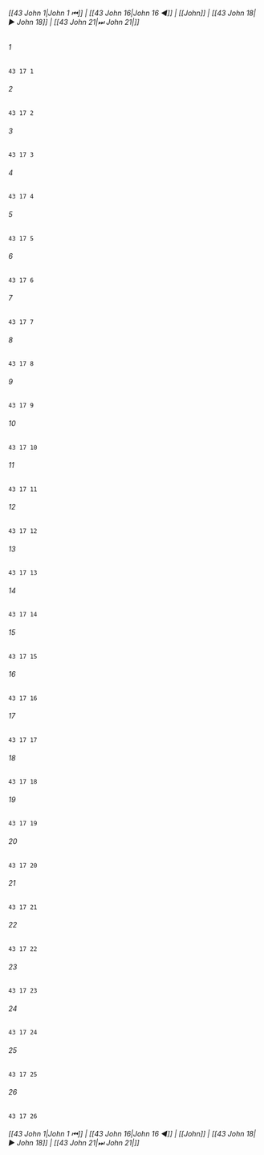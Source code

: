 
###### [[43 John 1|John 1 ⏮]] | [[43 John 16|John 16 ◀]] | [[John]] | [[43 John 18|▶ John 18]] | [[43 John 21|⏭ John 21|]]

###### 1
``` verse
43 17 1 
```
###### 2
``` verse
43 17 2 
```
###### 3
``` verse
43 17 3 
```
###### 4
``` verse
43 17 4 
```
###### 5
``` verse
43 17 5 
```
###### 6
``` verse
43 17 6 
```
###### 7
``` verse
43 17 7 
```
###### 8
``` verse
43 17 8 
```
###### 9
``` verse
43 17 9 
```
###### 10
``` verse
43 17 10 
```
###### 11
``` verse
43 17 11 
```
###### 12
``` verse
43 17 12 
```
###### 13
``` verse
43 17 13 
```
###### 14
``` verse
43 17 14 
```
###### 15
``` verse
43 17 15 
```
###### 16
``` verse
43 17 16 
```
###### 17
``` verse
43 17 17 
```
###### 18
``` verse
43 17 18 
```
###### 19
``` verse
43 17 19 
```
###### 20
``` verse
43 17 20 
```
###### 21
``` verse
43 17 21 
```
###### 22
``` verse
43 17 22 
```
###### 23
``` verse
43 17 23 
```
###### 24
``` verse
43 17 24 
```
###### 25
``` verse
43 17 25 
```
###### 26
``` verse
43 17 26 
```

###### [[43 John 1|John 1 ⏮]] | [[43 John 16|John 16 ◀]] | [[John]] | [[43 John 18|▶ John 18]] | [[43 John 21|⏭ John 21|]]

